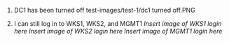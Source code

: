 1. DC1 has been turned off
test-images/test-1/dc1 turned off.PNG

2. I can still log in to WKS1, WKS2, and MGMT1
_Insert image of WKS1 login here_
_Insert image of WKS2 login here_
_Insert image of MGMT1 login here_